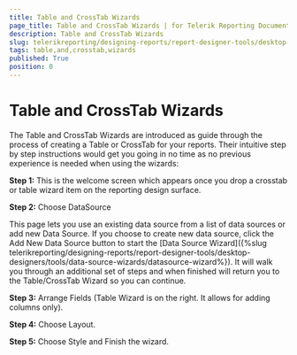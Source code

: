```yaml
---
title: Table and CrossTab Wizards
page_title: Table and CrossTab Wizards | for Telerik Reporting Documentation
description: Table and CrossTab Wizards
slug: telerikreporting/designing-reports/report-designer-tools/desktop-designers/tools/report-wizards/table-and-crosstab-wizards
tags: table,and,crosstab,wizards
published: True
position: 0
---
```


# Table and CrossTab Wizards



The Table and CrossTab Wizards are introduced as guide through the process of creating a Table or CrossTab for your reports. Their intuitive step by step instructions would get you going in no time as no previous experience is needed when using the wizards:

__Step 1:__  This is the welcome screen which appears once you drop a crosstab or table wizard item on the reporting design surface.       



__Step 2:__  Choose DataSource       

This page lets you use an existing data source from a list of data sources         or add new Data Source. If you choose to create new data source, click the Add         New Data Source button to start the [Data Source Wizard]({%slug telerikreporting/designing-reports/report-designer-tools/desktop-designers/tools/data-source-wizards/datasource-wizard%}). It will walk you through         an additional set of steps and when finished will return you to the Table/CrossTab         Wizard so you can continue.       



__Step 3:__  Arrange Fields (Table Wizard is on the right. It allows for adding columns only).       



__Step 4:__  Choose Layout.       



__Step 5:__  Choose Style and Finish the wizard.       


